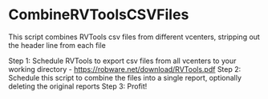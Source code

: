 # CombineRVToolsCSVFiles
This script combines RVTools csv files from different vcenters, stripping out the header line from each file

Step 1: Schedule RVTools to export csv files from all vcenters to your working directory - https://robware.net/download/RVTools.pdf
Step 2: Schedule this script to combine the files into a single report, optionally deleting the original reports
Step 3: Profit!
